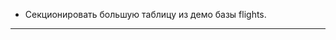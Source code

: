 * Секционировать большую таблицу из демо базы flights.

------------------------------------------------------
